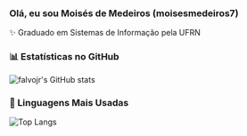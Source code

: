 ### Olá, eu sou Moisés de Medeiros (moisesmedeiros7) 

✨ Graduado em Sistemas de Informação pela UFRN


### 📊 Estatísticas no GitHub

![falvojr's GitHub stats](https://github-readme-stats.vercel.app/api?username=moisesmedeiros7&show_icons=true&theme=dracula)

### 🚀 Linguagens Mais Usadas

![Top Langs](https://github-readme-stats.vercel.app/api/top-langs/?username=moisesmedeiros7&layout=compact)
